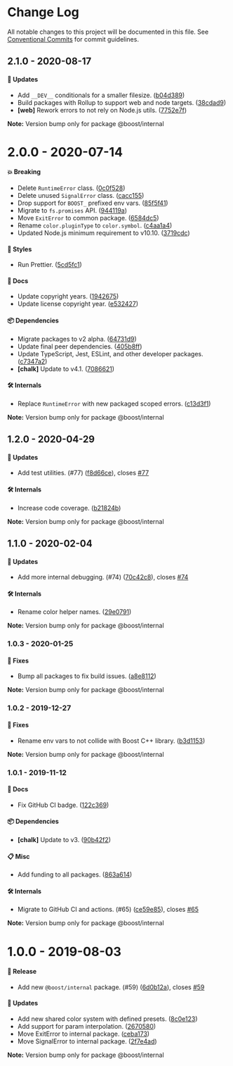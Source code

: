 # Change Log

All notable changes to this project will be documented in this file.
See [Conventional Commits](https://conventionalcommits.org) for commit guidelines.

## 2.1.0 - 2020-08-17

#### 🚀 Updates

- Add `__DEV__` conditionals for a smaller filesize. ([b04d389](https://github.com/milesj/boost/commit/b04d389))
- Build packages with Rollup to support web and node targets. ([38cdad9](https://github.com/milesj/boost/commit/38cdad9))
- **[web]** Rework errors to not rely on Node.js utils. ([7752e7f](https://github.com/milesj/boost/commit/7752e7f))

**Note:** Version bump only for package @boost/internal





# 2.0.0 - 2020-07-14

#### 💥 Breaking

- Delete `RuntimeError` class. ([0c0f528](https://github.com/milesj/boost/commit/0c0f528))
- Delete unused `SignalError` class. ([cacc155](https://github.com/milesj/boost/commit/cacc155))
- Drop support for `BOOST_` prefixed env vars. ([85f5f41](https://github.com/milesj/boost/commit/85f5f41))
- Migrate to `fs.promises` API. ([944119a](https://github.com/milesj/boost/commit/944119a))
- Move `ExitError` to common package. ([6584dc5](https://github.com/milesj/boost/commit/6584dc5))
- Rename `color.pluginType` to `color.symbol`. ([c4aa1a4](https://github.com/milesj/boost/commit/c4aa1a4))
- Updated Node.js minimum requirement to v10.10. ([3719cdc](https://github.com/milesj/boost/commit/3719cdc))

#### 🎨 Styles

- Run Prettier. ([5cd5fc1](https://github.com/milesj/boost/commit/5cd5fc1))

#### 📘 Docs

- Update copyright years. ([1942675](https://github.com/milesj/boost/commit/1942675))
- Update license copyright year. ([e532427](https://github.com/milesj/boost/commit/e532427))

#### 📦 Dependencies

- Migrate packages to v2 alpha. ([64731d9](https://github.com/milesj/boost/commit/64731d9))
- Update final peer dependencies. ([405b8ff](https://github.com/milesj/boost/commit/405b8ff))
- Update TypeScript, Jest, ESLint, and other developer packages. ([c7347a2](https://github.com/milesj/boost/commit/c7347a2))
- **[chalk]** Update to v4.1. ([7086621](https://github.com/milesj/boost/commit/7086621))

#### 🛠 Internals

- Replace `RuntimeError` with new packaged scoped errors. ([c13d3f1](https://github.com/milesj/boost/commit/c13d3f1))

**Note:** Version bump only for package @boost/internal





## 1.2.0 - 2020-04-29

#### 🚀 Updates

- Add test utilities. (#77) ([f8d66ce](https://github.com/milesj/boost/commit/f8d66ce)), closes [#77](https://github.com/milesj/boost/issues/77)

#### 🛠 Internals

- Increase code coverage. ([b21824b](https://github.com/milesj/boost/commit/b21824b))

**Note:** Version bump only for package @boost/internal





## 1.1.0 - 2020-02-04

#### 🚀 Updates

- Add more internal debugging. (#74) ([70c42c8](https://github.com/milesj/boost/commit/70c42c8)), closes [#74](https://github.com/milesj/boost/issues/74)

#### 🛠 Internals

- Rename color helper names. ([29e0791](https://github.com/milesj/boost/commit/29e0791))

**Note:** Version bump only for package @boost/internal





### 1.0.3 - 2020-01-25

#### 🐞 Fixes

- Bump all packages to fix build issues. ([a8e8112](https://github.com/milesj/boost/commit/a8e8112))

**Note:** Version bump only for package @boost/internal





### 1.0.2 - 2019-12-27

#### 🐞 Fixes

- Rename env vars to not collide with Boost C++ library. ([b3d1153](https://github.com/milesj/boost/commit/b3d1153))

**Note:** Version bump only for package @boost/internal





### 1.0.1 - 2019-11-12

#### 📘 Docs

- Fix GitHub CI badge. ([122c369](https://github.com/milesj/boost/tree/master/packages/internal/commit/122c369))

#### 📦 Dependencies

- **[chalk]** Update to v3. ([90b42f2](https://github.com/milesj/boost/tree/master/packages/internal/commit/90b42f2))

#### 📋 Misc

- Add funding to all packages. ([863a614](https://github.com/milesj/boost/tree/master/packages/internal/commit/863a614))

#### 🛠 Internals

- Migrate to GitHub CI and actions. (#65) ([ce59e85](https://github.com/milesj/boost/tree/master/packages/internal/commit/ce59e85)), closes [#65](https://github.com/milesj/boost/tree/master/packages/internal/issues/65)

**Note:** Version bump only for package @boost/internal





# 1.0.0 - 2019-08-03

#### 🎉 Release

- Add new `@boost/internal` package. (#59) ([6d0b12a](https://github.com/milesj/boost/tree/master/packages/internal/commit/6d0b12a)), closes [#59](https://github.com/milesj/boost/tree/master/packages/internal/issues/59)

#### 🚀 Updates

- Add new shared color system with defined presets. ([8c0e123](https://github.com/milesj/boost/tree/master/packages/internal/commit/8c0e123))
- Add support for param interpolation. ([2670580](https://github.com/milesj/boost/tree/master/packages/internal/commit/2670580))
- Move ExitError to internal package. ([ceba173](https://github.com/milesj/boost/tree/master/packages/internal/commit/ceba173))
- Move SignalError to internal package. ([2f7e4ad](https://github.com/milesj/boost/tree/master/packages/internal/commit/2f7e4ad))

**Note:** Version bump only for package @boost/internal

